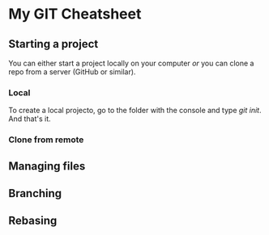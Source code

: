 # My GIT Cheatsheet


## Starting a project
You can either start a project locally on your computer *or* you can clone a repo from a server (GitHub or similar).

### Local
To create a local projecto, go to the folder with the console and type *git init*. And that's it.
### Clone from remote

## Managing files

## Branching

## Rebasing

